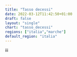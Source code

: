 ```yaml
---
title: "Tasso decessi"
date: 2022-03-12T11:42:50+01:00
draft: false
layout: "single"
chart: "tasso_decessi"
regions: ["italia","marche"]
default_region: "italia"
---
```

iii
